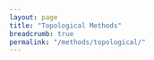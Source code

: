 ```yaml
---
layout: page
title: "Topological Methods"
breadcrumb: true
permalink: "/methods/topological/"
---
```


